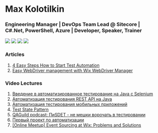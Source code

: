 # Max Kolotilkin
### Engineering Manager | DevOps Team Lead @ Sitecore | C#.Net, PowerShell, Azure | Developer, Speaker, Trainer

<img src="https://img.shields.io/badge/java-%23ED8B00.svg?&style=for-the-badge&logo=java&logoColor=white" />
<img src="https://img.shields.io/badge/scala-%23DC322F.svg?&style=for-the-badge&logo=scala&logoColor=white" />
<img src="https://img.shields.io/badge/python%20-%2314354C.svg?&style=for-the-badge&logo=python&logoColor=white" />
<img src="https://img.shields.io/badge/spring%20-%236DB33F.svg?&style=for-the-badge&logo=spring&logoColor=white" />


### Articles
1. [4 Easy Steps How to Start Test Automation](https://medium.com/@kolotilkin/4-easy-steps-how-to-start-test-automation-de3e46953df5)
2. [Easy WebDriver management with Wix WebDriver Manager](https://medium.com/wix-engineering/easy-webdriver-management-with-wix-webdriver-manager-479155ab41c4)


### Video Lectures
1. [Введение в автоматизированное тестирование на Java с Selenium](https://www.youtube.com/watch?v=zka-SN9yNt4)
2. [Автоматизация тестирования REST API на Java](https://www.youtube.com/watch?v=bZE5hU5fZCY)
3. [Автоматизация тестирования мобильных приложений](https://www.youtube.com/watch?v=i4PtLCUl8g8)
4. [Test State Pattern](https://www.youtube.com/watch?v=e0VuZ-gsDSw)
5. [QAGuild podcast: ПиSDET - не мешки ворочать в тестировании](https://www.youtube.com/watch?v=oLibRVPl1dw)
6. [Первый проект по автоматизации](https://www.youtube.com/watch?v=MjqKW_SqYUk)
7. [[Online Meetup] Event Sourcing at Wix: Problems and Solutions](https://www.youtube.com/watch?v=bjOlspQUJ6s)
